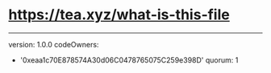 # https://tea.xyz/what-is-this-file
---
version: 1.0.0
codeOwners:
  - '0xeaa1c70E878574A30d06C0478765075C259e398D'
quorum: 1
